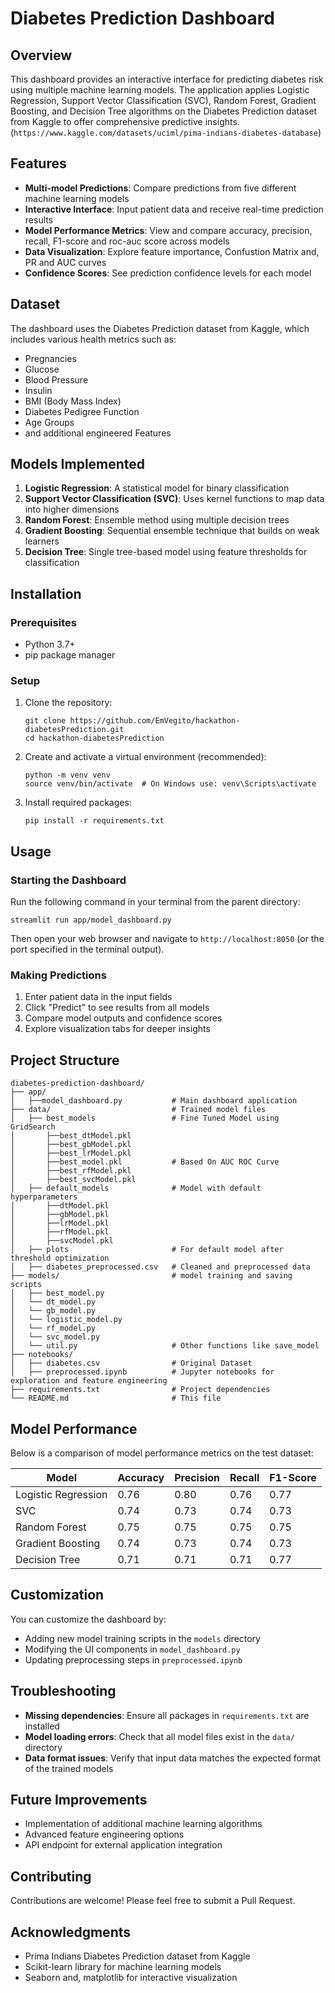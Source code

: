 # Diabetes Prediction Dashboard

## Overview
This dashboard provides an interactive interface for predicting diabetes risk using multiple machine learning models. The application applies Logistic Regression, Support Vector Classification (SVC), Random Forest, Gradient Boosting, and Decision Tree algorithms on the Diabetes Prediction dataset from Kaggle to offer comprehensive predictive insights.
(`https://www.kaggle.com/datasets/uciml/pima-indians-diabetes-database`)

## Features
- **Multi-model Predictions**: Compare predictions from five different machine learning models
- **Interactive Interface**: Input patient data and receive real-time prediction results
- **Model Performance Metrics**: View and compare accuracy, precision, recall, F1-score and roc-auc score across models
- **Data Visualization**: Explore feature importance, Confustion Matrix and, PR and AUC curves
- **Confidence Scores**: See prediction confidence levels for each model

## Dataset
The dashboard uses the Diabetes Prediction dataset from Kaggle, which includes various health metrics such as:
- Pregnancies
- Glucose
- Blood Pressure
- Insulin
- BMI (Body Mass Index)
- Diabetes Pedigree Function
- Age Groups
- and additional engineered Features

## Models Implemented
1. **Logistic Regression**: A statistical model for binary classification
2. **Support Vector Classification (SVC)**: Uses kernel functions to map data into higher dimensions
3. **Random Forest**: Ensemble method using multiple decision trees
4. **Gradient Boosting**: Sequential ensemble technique that builds on weak learners
5. **Decision Tree**: Single tree-based model using feature thresholds for classification

## Installation

### Prerequisites
- Python 3.7+
- pip package manager

### Setup
1. Clone the repository:
   ```
   git clone https://github.com/EmVegito/hackathon-diabetesPrediction.git
   cd hackathon-diabetesPrediction
   ```

2. Create and activate a virtual environment (recommended):
   ```
   python -m venv venv
   source venv/bin/activate  # On Windows use: venv\Scripts\activate
   ```

3. Install required packages:
   ```
   pip install -r requirements.txt
   ```

## Usage

### Starting the Dashboard
Run the following command in your terminal from the parent directory:
```
streamlit run app/model_dashboard.py
```
Then open your web browser and navigate to `http://localhost:8050` (or the port specified in the terminal output).

### Making Predictions
1. Enter patient data in the input fields
2. Click "Predict" to see results from all models
3. Compare model outputs and confidence scores
4. Explore visualization tabs for deeper insights

## Project Structure
```
diabetes-prediction-dashboard/
├── app/
│   ├──model_dashboard.py           # Main dashboard application
├── data/                           # Trained model files
│   ├── best_models                 # Fine Tuned Model using GridSearch
│       ├──best_dtModel.pkl
│       ├──best_gbModel.pkl
│       ├──best_lrModel.pkl
│       ├──best_model.pkl           # Based On AUC ROC Curve
│       ├──best_rfModel.pkl
│       ├──best_svcModel.pkl
│   ├── default_models              # Model with default hyperparameters
│       ├──dtModel.pkl
│       ├──gbModel.pkl
│       ├──lrModel.pkl
│       ├──rfModel.pkl
│       ├──svcModel.pkl
│   ├── plots                       # For default model after threshold optimization
│   ├── diabetes_preprocessed.csv   # Cleaned and preprocessed data
├── models/                         # model training and saving scripts
│   ├── best_model.py
│   └── dt_model.py
│   └── gb_model.py
│   └── logistic_model.py
│   └── rf_model.py
│   └── svc_model.py
│   └── util.py                     # Other functions like save_model
├── notebooks/
│   ├── diabetes.csv                # Original Dataset
│   ├── preprocessed.ipynb          # Jupyter notebooks for exploration and feature engineering
├── requirements.txt                # Project dependencies
└── README.md                       # This file
```

## Model Performance
Below is a comparison of model performance metrics on the test dataset:

| Model | Accuracy | Precision | Recall | F1-Score |
|-------|----------|-----------|--------|----------|
| Logistic Regression | 0.76 | 0.80 | 0.76 | 0.77 |
| SVC | 0.74 | 0.73 | 0.74 | 0.73 |
| Random Forest | 0.75 | 0.75 | 0.75 | 0.75 |
| Gradient Boosting | 0.74 | 0.73 | 0.74 | 0.73 |
| Decision Tree | 0.71 | 0.71 | 0.71 | 0.77 |

## Customization
You can customize the dashboard by:
- Adding new model training scripts in the `models` directory
- Modifying the UI components in `model_dashboard.py`
- Updating preprocessing steps in `preprocessed.ipynb`

## Troubleshooting
- **Missing dependencies**: Ensure all packages in `requirements.txt` are installed
- **Model loading errors**: Check that all model files exist in the `data/` directory
- **Data format issues**: Verify that input data matches the expected format of the trained models

## Future Improvements
- Implementation of additional machine learning algorithms
- Advanced feature engineering options
- API endpoint for external application integration

## Contributing
Contributions are welcome! Please feel free to submit a Pull Request.

## Acknowledgments
- Prima Indians Diabetes Prediction dataset from Kaggle
- Scikit-learn library for machine learning models
- Seaborn and, matplotlib for interactive visualization